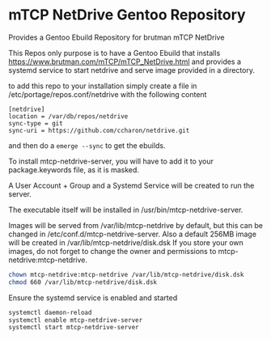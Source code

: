 # mTCP NetDrive Gentoo Repository

Provides a Gentoo Ebuild Repository for brutman mTCP NetDrive

This Repos only purpose is to have a Gentoo Ebuild that installs https://www.brutman.com/mTCP/mTCP_NetDrive.html and provides a systemd service to start netdrive and serve image provided in a directory. 


to add this repo to your installation simply create a file in /etc/portage/repos.conf/netdrive with the following content

```
[netdrive]
location = /var/db/repos/netdrive
sync-type = git
sync-uri = https://github.com/ccharon/netdrive.git
```
and then do a `emerge --sync` to get the ebuilds.

To install mtcp-netdrive-server, you will have to add it to your package.keywords file, as it is masked. 
 
A User Account + Group and a Systemd Service will be created to run the server.

The executable itself will be installed in /usr/bin/mtcp-netdrive-server.

Images will be served from /var/lib/mtcp-netdrive by default, but this can be changed in /etc/conf.d/mtcp-netdrive-server.
Also a default 256MB image will be created in /var/lib/mtcp-netdrive/disk.dsk If you store your own images, do not forget
to change the owner and permissions to mtcp-netdrive:mtcp-netdrive.
```bash
chown mtcp-netdrive:mtcp-netdrive /var/lib/mtcp-netdrive/disk.dsk
chmod 660 /var/lib/mtcp-netdrive/disk.dsk
```

Ensure the systemd service is enabled and started
```bash
systemctl daemon-reload
systemctl enable mtcp-netdrive-server
systemctl start mtcp-netdrive-server
```

